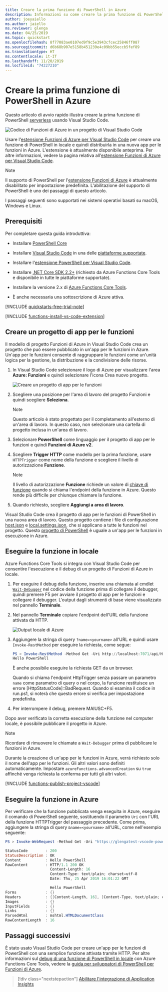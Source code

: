 ```yaml
---
title: Creare la prima funzione di PowerShell in Azure
description: Informazioni su come creare la prima funzione di PowerShell in Azure con Visual Studio Code.
author: joeyaiello
ms.author: jaiello
ms.reviewer: glenga
ms.date: 04/25/2019
ms.topic: quickstart
ms.openlocfilehash: 8f77083ae0107ed9f9c5e3943cfcec25846ff087
ms.sourcegitcommit: d6b68b907e5158b451239e4c09bb55eccb5fef89
ms.translationtype: HT
ms.contentlocale: it-IT
ms.lasthandoff: 11/20/2019
ms.locfileid: "74227210"
---
```

# <a name="create-your-first-powershell-function-in-azure"></a>Creare la prima funzione di PowerShell in Azure

Questo articolo di avvio rapido illustra creare la prima funzione di PowerShell [serverless](https://azure.com/serverless) usando Visual Studio Code.

![Codice di Funzioni di Azure in un progetto di Visual Studio Code](./media/functions-create-first-function-powershell/powershell-project-first-function.png)

Usare l'[estensione Funzioni di Azure per Visual Studio Code] per creare una funzione di PowerShell in locale e quindi distribuirla in una nuova app per le funzioni in Azure. L'estensione è attualmente disponibile anteprima. Per altre informazioni, vedere la pagina relativa all'[estensione Funzioni di Azure per Visual Studio Code].

> [!NOTE]  
> Il supporto di PowerShell per l'[estensione Funzioni di Azure][estensione Funzioni di Azure per Visual Studio Code] è attualmente disabilitato per impostazione predefinita. L'abilitazione del supporto di PowerShell è uno dei passaggi di questo articolo.

I passaggi seguenti sono supportati nei sistemi operativi basati su macOS, Windows e Linux.

## <a name="prerequisites"></a>Prerequisiti

Per completare questa guida introduttiva:

* Installare [PowerShell Core](/powershell/scripting/install/installing-powershell-core-on-windows)

* Installare [Visual Studio Code](https://code.visualstudio.com/) in una delle [piattaforme supportate](https://code.visualstudio.com/docs/supporting/requirements#_platforms). 

* Installare l'[estensione PowerShell per Visual Studio Code](https://marketplace.visualstudio.com/items?itemName=ms-vscode.PowerShell).

* Installare [.NET Core SDK 2.2+](https://www.microsoft.com/net/download) (richiesto da Azure Functions Core Tools e disponibile in tutte le piattaforme supportate).

* Installare la versione 2.x di [Azure Functions Core Tools](functions-run-local.md#v2).

* È anche necessaria una sottoscrizione di Azure attiva.

[!INCLUDE [quickstarts-free-trial-note](../../includes/quickstarts-free-trial-note.md)]

[!INCLUDE [functions-install-vs-code-extension](../../includes/functions-install-vs-code-extension.md)] 

## <a name="create-a-function-app-project"></a>Creare un progetto di app per le funzioni

Il modello di progetto Funzioni di Azure in Visual Studio Code crea un progetto che può essere pubblicato in un'app per le funzioni in Azure. Un'app per le funzioni consente di raggruppare le funzioni come un'unità logica per la gestione, la distribuzione e la condivisione delle risorse. 

1. In Visual Studio Code selezionare il logo di Azure per visualizzare l'area **Azure: Funzioni** e quindi selezionare l'icona Crea nuovo progetto.

    ![Creare un progetto di app per le funzioni](./media/functions-create-first-function-powershell/create-function-app-project.png)

1. Scegliere una posizione per l'area di lavoro del progetto Funzioni e quindi scegliere **Seleziona**.

    > [!NOTE]
    > Questo articolo è stato progettato per il completamento all'esterno di un'area di lavoro. In questo caso, non selezionare una cartella di progetto inclusa in un'area di lavoro.

1. Selezionare **PowerShell** come linguaggio per il progetto di app per le funzioni e quindi **Funzioni di Azure v2**.

1. Scegliere **Trigger HTTP** come modello per la prima funzione, usare `HTTPTrigger` come nome della funzione e scegliere il livello di autorizzazione **Funzione**.

    > [!NOTE]
    > Il livello di autorizzazione **Funzione** richiede un valore di [chiave di funzione](functions-bindings-http-webhook.md#authorization-keys) quando si chiama l'endpoint della funzione in Azure. Questo rende più difficile per chiunque chiamare la funzione.

1. Quando richiesto, scegliere **Aggiungi a area di lavoro**.

Visual Studio Code crea il progetto di app per le funzioni di PowerShell in una nuova area di lavoro. Questo progetto contiene i file di configurazione [host.json](functions-host-json.md) e [local.settings.json](functions-run-local.md#local-settings-file), che si applicano a tutte le funzioni nel progetto. Questo [progetto di PowerShell](functions-reference-powershell.md#folder-structure) è uguale a un'app per le funzioni in esecuzione in Azure.

## <a name="run-the-function-locally"></a>Eseguire la funzione in locale

Azure Functions Core Tools si integra con Visual Studio Code per consentire l'esecuzione e il debug di un progetto di Funzioni di Azure in locale.  

1. Per eseguire il debug della funzione, inserire una chiamata al cmdlet [`Wait-Debugger`] nel codice della funzione prima di collegare il debugger, quindi premere F5 per avviare il progetto di app per le funzioni e collegare il debugger. L'output dagli strumenti di base viene visualizzato nel pannello **Terminale**.

1. Nel pannello **Terminale** copiare l'endpoint dell'URL della funzione attivata da HTTP.

    ![Output locale di Azure](./media/functions-create-first-function-powershell/functions-vscode-f5.png)

1. Aggiungere la stringa di query `?name=<yourname>` all'URL e quindi usare `Invoke-RestMethod` per eseguire la richiesta, come segue:

    ```powershell
    PS > Invoke-RestMethod -Method Get -Uri http://localhost:7071/api/HttpTrigger?name=PowerShell
    Hello PowerShell
    ```

    È anche possibile eseguire la richiesta GET da un browser.

    Quando si chiama l'endpoint HttpTrigger senza passare un parametro `name` come parametro di query o nel corpo, la funzione restituisce un errore [HttpStatusCode]::BadRequest. Quando si esamina il codice in run.ps1, si noterà che questo errore si verifica per impostazione predefinita.

1. Per interrompere il debug, premere MAIUSC+F5.

Dopo aver verificato la corretta esecuzione della funzione nel computer locale, è possibile pubblicare il progetto in Azure.

> [!NOTE]
> Ricordare di rimuovere le chiamate a `Wait-Debugger` prima di pubblicare le funzioni in Azure. 
>
> Durante la creazione di un'app per le funzioni in Azure, verrà richiesto solo il nome dell'app per le funzioni. Gli altri valori sono definiti automaticamente.
> Impostare `azureFunctions.advancedCreation` su `true` affinché venga richiesta la conferma per tutti gli altri valori.

[!INCLUDE [functions-publish-project-vscode](../../includes/functions-publish-project-vscode.md)]

## <a name="test"></a>Eseguire la funzione in Azure

Per verificare che la funzione pubblicata venga eseguita in Azure, eseguire il comando di PowerShell seguente, sostituendo il parametro `Uri` con l'URL della funzione HTTPTrigger del passaggio precedente. Come prima, aggiungere la stringa di query `&name=<yourname>` all'URL, come nell'esempio seguente:

```powershell
PS > Invoke-WebRequest -Method Get -Uri "https://glengatest-vscode-powershell.azurewebsites.net/api/HttpTrigger?code=nrY05eZutfPqLo0som...&name=PowerShell"

StatusCode        : 200
StatusDescription : OK
Content           : Hello PowerShell
RawContent        : HTTP/1.1 200 OK
                    Content-Length: 16
                    Content-Type: text/plain; charset=utf-8
                    Date: Thu, 25 Apr 2019 16:01:22 GMT

                    Hello PowerShell
Forms             : {}
Headers           : {[Content-Length, 16], [Content-Type, text/plain; charset=utf-8], [Date, Thu, 25 Apr 2019 16:01:22 GMT]}
Images            : {}
InputFields       : {}
Links             : {}
ParsedHtml        : mshtml.HTMLDocumentClass
RawContentLength  : 16
```

## <a name="next-steps"></a>Passaggi successivi

È stato usato Visual Studio Code per creare un'app per le funzioni di PowerShell con una semplice funzione attivata tramite HTTP. Per altre informazioni sul [debug di una funzione di PowerShell in locale](functions-debug-powershell-local.md) con Azure Functions Core Tools, vedere la [guida per sviluppatori di PowerShell per Funzioni di Azure](functions-reference-powershell.md).

> [!div class="nextstepaction"]
> [Abilitare l'integrazione di Application Insights](functions-monitoring.md#manually-connect-an-app-insights-resource)

[Azure portal]: https://portal.azure.com
[Azure Functions Core Tools]: functions-run-local.md
[Estensione Funzioni di Azure per Visual Studio Code]: https://marketplace.visualstudio.com/items?itemName=ms-azuretools.vscode-azurefunctions
[`Wait-Debugger`]: /powershell/module/microsoft.powershell.utility/wait-debugger?view=powershell-6
